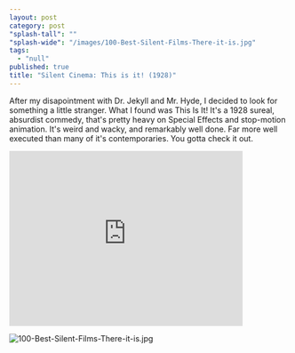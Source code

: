 ```yaml
---
layout: post
category: post
"splash-tall": ""
"splash-wide": "/images/100-Best-Silent-Films-There-it-is.jpg"
tags: 
  - "null"
published: true
title: "Silent Cinema: This is it! (1928)"
---
```



After my disapointment with Dr. Jekyll and Mr. Hyde, I decided to look for something a little stranger. What I found was This Is It! It's a 1928 sureal, absurdist commedy, that's pretty heavy on Special Effects and stop-motion animation. It's weird and wacky, and remarkably well done. Far more well executed than many of it's contemporaries. You gotta check it out. 

<iframe width="420" height="315" style="max-width:100%;" src="https://www.youtube.com/embed/N-lHhP69RFk" frameborder="0" allowfullscreen></iframe>

![100-Best-Silent-Films-There-it-is.jpg]({{site.baseurl}}/images/100-Best-Silent-Films-There-it-is.jpg)
